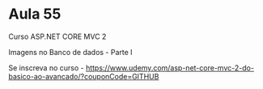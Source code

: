 # Aula 55
 Curso ASP.NET CORE MVC 2 
 
 Imagens no Banco de dados - Parte I

Se inscreva no curso - https://www.udemy.com/asp-net-core-mvc-2-do-basico-ao-avancado/?couponCode=GITHUB
